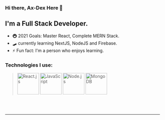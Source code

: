 ### Hi there, Ax-Dex Here 👋

## I'm a Full Stack Developer.

- 🚇 2021 Goals: Master React, Complete MERN Stack. 
- 🛹 currently learning NextJS, NodeJS and Firebase.
- ⚡ Fun fact: I'm a person who enjoys learning.


### Technologies I use:

> <img src='https://github.com/Ax-dex/Ax-dex/blob/main/Icons/react.svg' alt='React.js' width='70' /> <img src='https://github.com/Ax-dex/Ax-dex/blob/main/Icons/javascript.svg' alt='JavaScript' width='70' /> <img src='https://github.com/Ax-dex/Ax-dex/blob/main/Icons/nodejs.svg' alt='Node.js' width='70' /> <img src='https://github.com/Ax-dex/Ax-dex/blob/main/Icons/mongodb.svg' alt='MongoDB' width='70' />


<br />
<br />

---

